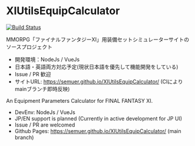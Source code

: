 # XIUtilsEquipCalculator
[![Build Status](https://travis-ci.com/semuer/XIUtilsEquipCalculator.svg?branch=main)](https://travis-ci.com/semuer/XIUtilsEquipCalculator)


MMORPG「ファイナルファンタジーXI」用装備セットシミュレーターサイトのソースプロジェクト

* 開発環境：NodeJs / VueJs
* 日本語・英語両方対応予定(現状日本語を優先して機能開発をしている)
* Issue / PR 歓迎
* サイトURL: https://semuer.github.io/XIUtilsEquipCalculator/ (CIによりmainブランチ即時反映)

An Equipment Parameters Calculator for FINAL FANTASY XI.

* DevEnv: NodeJs / VueJs
* JP/EN support is planned (Currently in active development for JP UI)
* Issue / PR are welcomed
* Github Pages: https://semuer.github.io/XIUtilsEquipCalculator/ (main branch)
